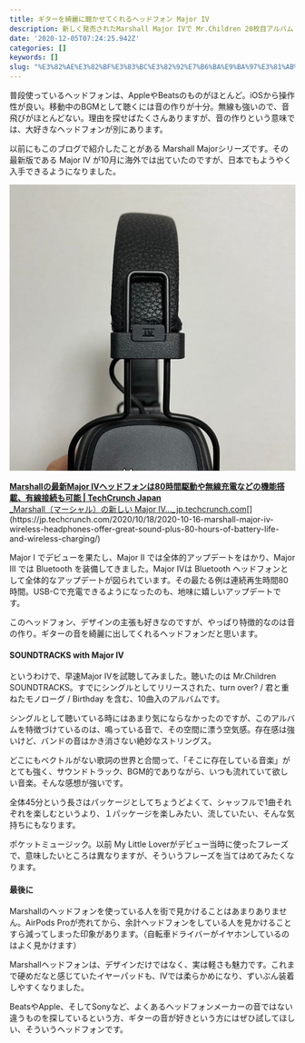 ```yaml
---
title: ギターを綺麗に聴かせてくれるヘッドフォン Major IV
description: 新しく発売されたMarshall Major IVで Mr.Children 20枚目アルバム SOUNDTRACKSを聴きました
date: '2020-12-05T07:24:25.942Z'
categories: []
keywords: []
slug: "%E3%82%AE%E3%82%BF%E3%83%BC%E3%82%92%E7%B6%BA%E9%BA%97%E3%81%AB%E8%81%B4%E3%81%8B%E3%81%9B%E3%81%A6%E3%81%8F%E3%82%8C%E3%82%8B%E3%83%98%E3%83%83%E3..."
---
```

普段使っているヘッドフォンは、AppleやBeatsのものがほとんど。iOSから操作性が良い。移動中のBGMとして聴くには音の作りが十分。無線も強いので、音飛びがほとんどない。理由を探せばたくさんありますが、音の作りという意味では、大好きなヘッドフォンが別にあります。

以前にもこのブログで紹介したことがある Marshall Majorシリーズです。その最新版である Major IV が10月に海外では出ていたのですが、日本でもようやく入手できるようになりました。

![](1__4KZjbmgtEqKUeMWNQdL5rg.jpeg)

[**Marshallの最新Major IVヘッドフォンは80時間駆動や無線充電などの機能搭載、有線接続も可能 | TechCrunch Japan**  
_Marshall（マーシャル）の新しい Major IV…_jp.techcrunch.com](https://jp.techcrunch.com/2020/10/18/2020-10-16-marshall-major-iv-wireless-headphones-offer-great-sound-plus-80-hours-of-battery-life-and-wireless-charging/ "https://jp.techcrunch.com/2020/10/18/2020-10-16-marshall-major-iv-wireless-headphones-offer-great-sound-plus-80-hours-of-battery-life-and-wireless-charging/")[](https://jp.techcrunch.com/2020/10/18/2020-10-16-marshall-major-iv-wireless-headphones-offer-great-sound-plus-80-hours-of-battery-life-and-wireless-charging/)

Major I でデビューを果たし、Major II では全体的アップデートをはかり、Major III では Bluetooth を装備してきました。Major IVは Bluetooth ヘッドフォンとして全体的なアップデートが図られています。その最たる例は連続再生時間80時間。USB-Cで充電できるようになったのも、地味に嬉しいアップデートです。

このヘッドフォン、デザインの主張も好きなのですが、やっぱり特徴的なのは音の作り。ギターの音を綺麗に出してくれるヘッドフォンだと思います。

#### SOUNDTRACKS with Major IV

というわけで、早速Major IVを試聴してみました。聴いたのは Mr.Children SOUNDTRACKS。すでにシングルとしてリリースされた、turn over? / 君と重ねたモノローグ / Birthday を含む、10曲入のアルバムです。

シングルとして聴いている時にはあまり気にならなかったのですが、このアルバムを特徴づけているのは、鳴っている音で、その空間に漂う空気感。存在感は強いけど、バンドの音はかき消さない絶妙なストリングス。

どこにもベクトルがない歌詞の世界と合間って、「そこに存在している音楽」がとても強く、サウンドトラック、BGM的でありながら、いつも流れていて欲しい音楽。そんな感想が強いです。

全体45分という長さはパッケージとしてちょうどよくて、シャッフルで1曲それぞれを楽しむというより、１パッケージを楽しみたい、流していたい、そんな気持ちにもなります。

ポケットミュージック。以前 My Little Loverがデビュー当時に使ったフレーズで、意味したいところは異なりますが、そういうフレーズを当てはめてみたくなります。

#### 最後に

Marshallのヘッドフォンを使っている人を街で見かけることはあまりありません。AirPods Proが売れてから、余計ヘッドフォンをしている人を見かけることすら減ってしまった印象があります。（自転車ドライバーがイヤホンしているのはよく見かけます）

Marshallヘッドフォンは、デザインだけではなく、実は軽さも魅力です。これまで硬めだなと感じていたイヤーパッドも、IVでは柔らかめになり、ずいぶん装着しやすくなりました。

BeatsやApple、そしてSonyなど、よくあるヘッドフォンメーカーの音ではない違うものを探しているという方、ギターの音が好きという方にはぜひ試してほしい、そういうヘッドフォンです。